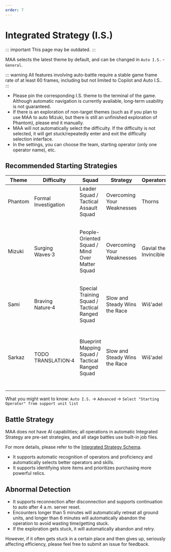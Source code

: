 ```yaml
---
order: 7
---
```


# Integrated Strategy (I.S.)

::: important This page may be outdated.
:::

MAA selects the latest theme by default, and can be changed in `Auto I.S.` - `General`.

::: warning
All features involving auto-battle require a stable game frame rate of at least 60 frames, including but not limited to Copilot and Auto I.S..
:::

- Please pin the corresponding I.S. theme to the terminal of the game. Although automatic navigation is currently available, long-term usability is not guaranteed.
- If there is an exploration of non-target themes (such as if you plan to use MAA to auto Mizuki, but there is still an unfinished exploration of Phantom), please end it manually.
- MAA will not automatically select the difficulty. If the difficulty is not selected, it will get stuck/repeatedly enter and exit the difficulty selection interface.
- In the settings, you can choose the team, starting operator (only one operator name), etc.

## Recommended Starting Strategies

| Theme   | Difficulty           | Squad                                           | Strategy                      | Operators             | Notes                                                                                     |
| ------- | -------------------- | ----------------------------------------------- | ----------------------------- | --------------------- | ----------------------------------------------------------------------------------------- |
| Phantom | Formal Investigation | Leader Squad / Tactical Assault Squad           | Overcoming Your Weaknesses    | Thorns                |                                                                                           |
| Mizuki  | Surging Waves·3      | People-Oriented Squad / Mind Over Matter Squad  | Overcoming Your Weaknesses    | Gavial the Invincible | High-level builds work best with People-Oriented; Mind Over Matter requires a bit of luck |
| Sami    | Braving Nature·4     | Special Training Squad / Tactical Ranged Squad  | Slow and Steady Wins the Race | Wiš'adel              |                                                                                           |
| Sarkaz  | TODO TRANSLATION·4   | Blueprint Mapping Squad / Tactical Ranged Squad | Slow and Steady Wins the Race | Wiš'adel              | Selecting the Blueprint Mapping Squad results in a completely stealth-oriented strategy   |

What you might want to know: `Auto I.S.` → `Advanced` → `Select "Starting Operator" from support unit list`

## Battle Strategy

MAA does not have AI capabilities; all operations in automatic Integrated Strategy are pre-set strategies, and all stage battles use built-in job files.

For more details, please refer to the [Integrated Strategy Schema](../../protocol/integrated-strategy-schema.md).

- It supports automatic recognition of operators and proficiency and automatically selects better operators and skills.
- It supports identifying store items and prioritizes purchasing more powerful relics.

## Abnormal Detection

- It supports reconnection after disconnection and supports continuation to auto after 4 a.m. server reset.
- Encounters longer than 5 minutes will automatically retreat all ground units, and longer than 6 minutes will automatically abandon the operation to avoid wasting time/getting stuck.
- If the exploration gets stuck, it will automatically abandon and retry.

However, if it often gets stuck in a certain place and then gives up, seriously affecting efficiency, please feel free to submit an issue for feedback.
